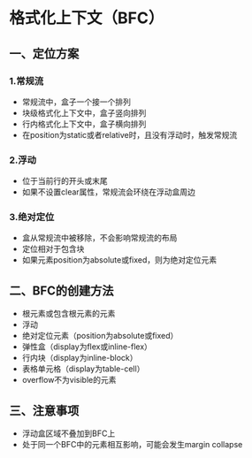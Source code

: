 # 格式化上下文（BFC）

## 一、定位方案

### 1.常规流

+ 常规流中，盒子一个接一个排列
+ 块级格式化上下文中，盒子竖向排列
+ 行内格式化上下文中，盒子横向排列
+ 在position为static或者relative时，且没有浮动时，触发常规流

### 2.浮动

+ 位于当前行的开头或末尾
+ 如果不设置clear属性，常规流会环绕在浮动盒周边

### 3.绝对定位

+ 盒从常规流中被移除，不会影响常规流的布局
+ 定位相对于包含块
+ 如果元素position为absolute或fixed，则为绝对定位元素

## 二、BFC的创建方法

+ 根元素或包含根元素的元素
+ 浮动
+ 绝对定位元素（position为absolute或fixed）
+ 弹性盒（display为flex或inline-flex）
+ 行内块（display为inline-block）
+ 表格单元格（display为table-cell）
+ overflow不为visible的元素

## 三、注意事项

+ 浮动盒区域不叠加到BFC上
+ 处于同一个BFC中的元素相互影响，可能会发生margin collapse
